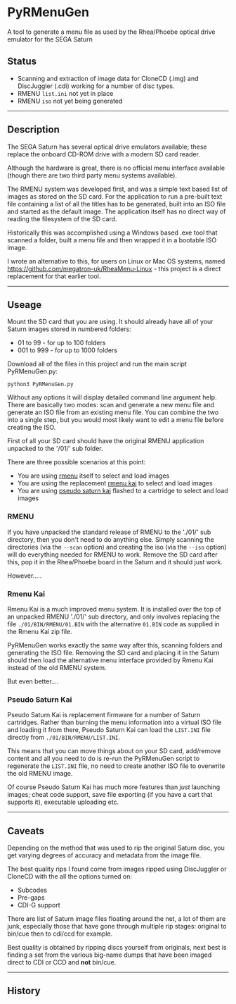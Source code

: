 # PyRMenuGen
A tool to generate a menu file as used by the Rhea/Phoebe optical drive emulator for the SEGA Saturn

## Status

  * Scanning and extraction of image data for CloneCD (.img) and DiscJuggler (.cdi) working for a number of disc types.
  * RMENU `list.ini` not yet in place
  * RMENU `iso` not yet being generated

----

## Description

The SEGA Saturn has several optical drive emulators available; these replace the onboard CD-ROM drive with a modern SD card reader.

Although the hardware is great, there is no official menu interface available (though there are two third party menu systems available).

The RMENU system was developed first, and was a simple text based list of images as stored on the SD card. For the application to run a pre-built text file containing a list of all the titles has to be generated, built into an ISO file and started as the default image. The application itself has no direct way of reading the filesystem of the SD card.

Historically this was accomplished using a Windows based .exe tool that scanned a folder, built a menu file and then wrapped it in a bootable ISO image.

I wrote an alternative to this, for users on Linux or Mac OS systems, named https://github.com/megatron-uk/RheaMenu-Linux - this project is a direct replacement for that earlier tool.

----

## Useage

Mount the SD card that you are using. It should already have all of your Saturn images stored in numbered folders:

  * 01 to 99 - for up to 100 folders
  * 001 to 999 - for up to 1000 folders

Download all of the files in this project and run the main script PyRMenuGen.py:

`python3 PyRMenuGen.py`

Without any options it will display detailed command line argument help. There are basically two modes: scan and generate a new menu file and generate an ISO file from an existing menu file. You can combine the two into a single step, but you would most likely want to edit a menu file before creating the ISO.

First of all your SD card should have the original RMENU application unpacked to the '/01/' sub folder.

There are three possible scenarios at this point:

  * You are using [rmenu](https://gdemu.wordpress.com/links/) itself to select and load images
  * You are using the replacement [rmenu kai](https://ppcenter.webou.net/pskai/readme_rmenukai.txt) to select and load images
  * You are using [pseudo saturn kai](https://ppcenter.webou.net/pskai/) flashed to a cartridge to select and load images

### RMENU

If you have unpacked the standard release of RMENU to the './01/' sub directory, then you don't need to do anything else. Simply scanning the directories (via the `--scan` option) and creating the iso (via the `--iso` option) will do everything needed for RMENU to work. Remove the SD card after this, pop it in the Rhea/Phoebe board in the Saturn and it should just work.

However.....

### Rmenu Kai

Rmenu Kai is a much improved menu system. It is installed over the top of an unpacked RMENU './01/' sub directory, and only involves replacing the file `./01/BIN/RMENU/01.BIN` with the alternative `01.BIN` code as supplied in the Rmenu Kai zip file.

PyRMenuGen works exactly the same way after this, scanning folders and generating the ISO file. Removing the SD card and placing it in the Saturn should then load the alternative menu interface provided by Rmenu Kai instead of the old RMENU system.

But even better....

### Pseudo Saturn Kai

Pseudo Saturn Kai is replacement firmware for a number of Saturn cartridges. Rather than burning the menu information into a virtual ISO file and loading it from there, Pseudo Saturn Kai can load the `LIST.INI` file directly from `./01/BIN/RMENU/LIST.INI`.

This means that you can move things about on your SD card, add/remove content and all you need to do is re-run the PyRMenuGen script to regenerate the `LIST.INI` file, no need to create another ISO file to overwrite the old RMENU image.

Of course Pseudo Saturn Kai has much more features than *just* launching images; cheat code support, save file exporting (if you have a cart that supports it), executable uploading etc.

----

## Caveats

Depending on the method that was used to rip the original Saturn disc, you get varying degrees of accuracy and metadata from the image file.

The best quality rips I found come from images ripped using DiscJuggler or CloneCD with the all the options turned on:

  * Subcodes
  * Pre-gaps
  * CDI-G support

There are list of Saturn image files floating around the net, a lot of them are junk, especially those that have gone through multiple rip stages: original to bin/cue then to cdi/ccd for example.

Best quality is obtained by ripping discs yourself from originals, next best is finding a set from the various big-name dumps that have been imaged direct to CDI or CCD and **not** bin/cue.

----

## History
